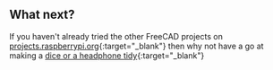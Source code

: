 ## What next?

If you haven't already tried the other FreeCAD projects on [projects.raspberrypi.org](https://projects.raspberrypi.org/){:target="_blank"} then why not have a go at making a [dice or a headphone tidy](https://projects.raspberrypi.org/en/projects?software%5B%5D=freecad){:target="_blank"}
